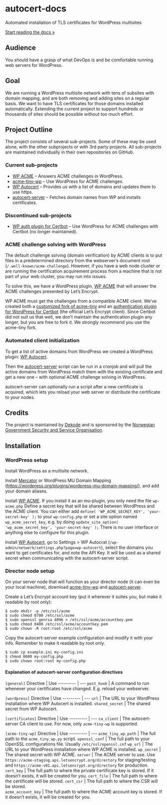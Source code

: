# autocert-docs
Automated installation of TLS certificates for WordPress multisites

[Start reading the docs »](https://dekodeinteraktiv.github.io/autocert-docs/)

## Audience
You should have a grasp of what DevOps is and be comfortable running web servers for WordPress.

## Goal
We are running a WordPress multisite network with tens of subsites with domain mapping, and are both removing and adding sites on a regular basis. We want to have TLS certificates for those domains installed automatically. Extending the current project to support hundreds or thousands of sites should be possible without too much effort.

## Project Outline
The project consists of several sub-projects. Some of these may be used alone, with the other subprojects or with 3rd party projects. All sub-projects are maintained individually in their own repositories on GitHub.

### Current sub-projects
* [WP ACME](https://github.com/dss-web/wp-acme) – Answers ACME challenges in WordPress.
* [acme-tiny-wp](https://github.com/DekodeInteraktiv/acme-tiny-wp) – Use WordPress for ACME challenges.
* [WP Autocert](https://github.com/dss-web/wp-autocert) – Provides us with a list of domains and updates them to use https.
* [autocert-server](https://github.com/dss-web/autocert-server) – Fetches domain names from WP and installs certificates.

### Discontinued sub-projects
* [WP auth plugin for Certbot](https://github.com/dss-web/certbot-wordpress) – Use WordPress for ACME challenges with Certbot (no longer maintained).

### ACME challenge solving with WordPress
The default challenge solving (domain verification) by ACME clients is to put files in a predetermined directory from the webserver’s document root (`/.well-known/acme-challenge`). However, if you have a web node cluster or are running the certification acquirement process from a machine that is not part of your web cluster, you may run into issues.

To solve this, we have a WordPress plugin, [WP ACME](https://github.com/dss-web/wp-acme) that will answer the ACME challenges presented by Let’s Encrypt.

WP ACME must get the challenges from a compatible ACME client. We’ve created both a [customized fork of acme-tiny](https://github.com/DekodeInteraktiv/acme-tiny-wp) and an [authentication plugin for WordPress for Certbot](https://github.com/dss-web/certbot-wordpress) (the official Let’s Encrypt client). Since Certbot did not suit us that well, we don’t maintain the authentication plugin any longer, but you are free to fork it. We strongly recommend you use the acme-tiny fork.

### Automated client initialization
To get a list of active domains from WordPress we created a WordPress plugin: [WP Autocert](https://github.com/dss-web/wp-autocert).

Then the [autocert-server](https://github.com/dss-web/autocert-server) script can be run in a cronjob and will pull the active domains from WordPress match them with the existing certificate and get a new one – with optional ACME challenge solving in WordPress.

autocert-server can optionally run a script after a new certificate is acquired, which lets you reload your web server or distribute the certificate to your nodes.

## Credits
The project is maintained by [Dekode](https://en.dekode.no/) and is sponsored by the [Norwegian Government Security and Service Organisation](https://dss.dep.no/english).

## Installation

### WordPress setup
Install WordPress as a multisite network.

Install [Mercator](https://github.com/humanmade/Mercator) or WordPress MU Domain Mapping (https://wordpress.org/plugins/wordpress-mu-domain-mapping/), and add your domain aliases.

Install [WP ACME](https://github.com/dss-web/wp-acme). If you install it as an mu-plugin, you only need the file `wp-acme.php`
Define a secret key that will be shared between WordPress and the ACME client. You can either add
`define( 'WP_ACME_SECRET_KEY', 'your-secret-key' );` to your `wp-config.php` or set a site option named `wp_acme_secret_key`, e.g. by doing `update_site_option( 'wp_acme_secret_key', 'your-secret-key' );`
There is no user interface or anything else to configure for this plugin.

Install [WP Autocert](https://github.com/dss-web/wp-autocert), go to Settings > WP Autocrat (`/wp-admin/network/settings.php?page=wp-autocert`), select the domains you want to get certificates for, and note the API Key. It will be used as a shared secret when communicating with the autocert-server script.

### Director node setup
On your server node that will function as your director node (it can even be your local machine), download [acme-tiny-wp](https://github.com/DekodeInteraktiv/acme-tiny-wp) and [autocert-server](https://github.com/dss-web/autocert-server).

Create a Let’s Encrypt account key (put it wherever it suites you, but make it readable by root only):
```
$ sudo mkdir -p /etc/ssl/acme
$ sudo chmod 0700 /etc/ssl/acme
$ sudo openssl genrsa 4096 > /etc/ssl/acme/accountkey.pem
$ sudo chmod 0400 /etc/ssl/acme/accountkey.pem  
$ sudo chown -R root:root /etc/ssl/acme
```

Copy the autocert-server example configuration and modify it with your info. Remember to make it readable by root only.
```
$ sudo cp example.ini my-config.ini  
$ chmod 0600 my-config.php  
$ sudo chown root:root my-config.php
```

#### Explanation of autocert-server configuration directives

`[general]`
Directive | Use
--------- | ---
`post_hook` | A command to run whenever your certificates have changed. E.g. reload your webserver.

`[wordpress]`
Directive | Use
--------- | ---
`url` | The URL to your WordPress installation where WP Autocert is installed.
`shared_secret` | The shared secret from WP Autocert.

`[certificates]`
Directive | Use
--------- | ---
`ca_client` | The autocert-server CA client to use. For now, only `acme-tiny-wp` is supported.

`[acme-tiny-wp]`
Directive | Use
--------- | ---
`acme_tiny_wp_path` | The full path to the `acme_tiny_wp.py` script.
`openssl_conf` | The full path to your OpenSSL configurations file. Usually `/etc/ssl/openssl.cnf`
`wp_url` | The URL to your WordPress installation where WP ACME is installed.
`wp_secret` | The shared secret with WP ACME.
`server` | The ACME server to use. Use `https://acme-staging.api.letsencrypt.org/directory` for staging/testing and `https://acme-v01.api.letsencrypt.org/directory` for production.
`cert_key` | The full path to where the private certificate key is stored. If it doesn’t exists, it will be created for you.
`cert_file` | The full path to where the certificate will be stored.
`cert_csr` | The full path to where the CSR will be stored.  
`acme_account_key` | The full path to where the ACME account key is stored. If it doesn’t exists, it will be created for you.


